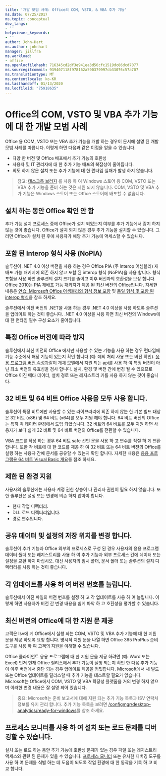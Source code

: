 ```yaml
---
title: '개발 모범 사례: Office의 COM, VSTO, & VBA 추가 기능'
ms.date: 07/25/2017
ms.topic: conceptual
dev_langs:
- ''
helpviewer_keywords:
- ''
author: John-Hart
ms.author: johnhart
manager: jillfra
ms.workload:
- office
ms.openlocfilehash: 716345cd2df3e941ea3d50cfc1519dc86dcd7077
ms.sourcegitcommit: 939407118f978162a590379997cb33076c57a707
ms.translationtype: MT
ms.contentlocale: ko-KR
ms.lasthandoff: 01/13/2020
ms.locfileid: "75918635"
---
```

# <a name="development-best-practices-for-com-vsto-and-vba-add-ins-in-office"></a>Office의 COM, VSTO 및 VBA 추가 기능에 대 한 개발 모범 사례
  Office 용 COM, VSTO 또는 VBA 추가 기능을 개발 하는 경우이 문서에 설명 된 개발 모범 사례를 따릅니다.   이렇게 하면 다음과 같은 이점을 얻을 수 있습니다.

- 다양 한 버전 및 Office 배포에서 추가 기능의 호환성
- 사용자 및 IT 관리자에 대 한 추가 기능 배포의 복잡성이 줄어듭니다.
- 의도 하지 않은 설치 또는 추가 기능에 대 한 런타임 실패가 발생 하지 않습니다.

>참고: [데스크톱 브리지](/windows/uwp/porting/desktop-to-uwp-root) 를 사용 하 여 Windows 스토어 용 COM, VSTO 또는 VBA 추가 기능을 준비 하는 것은 지원 되지 않습니다. COM, VSTO 및 VBA 추가 기능은 Windows 스토어 또는 Office 스토어에 배포할 수 없습니다.

## <a name="do-not-check-for-office-during-installation"></a>설치 하는 동안 Office 확인 안 함
 추가 기능 설치 프로세스 중에 Office가 설치 되었는지 여부를 추가 기능에서 감지 하지 않는 것이 좋습니다. Office가 설치 되지 않은 경우 추가 기능을 설치할 수 있습니다. 그러면 Office가 설치 된 후에 사용자가 해당 추가 기능에 액세스할 수 있습니다.

## <a name="use-embedded-interop-types-nopia"></a>포함 된 Interop 형식 사용 (NoPIA)
솔루션이 .NET 4.0 이상 버전을 사용 하는 경우 Office PIA (주 Interop 어셈블리) 재배포 가능 패키지에 의존 하지 않고 포함 된 interop 형식 (NoPIA)을 사용 합니다. 형식 포함을 사용 하면 솔루션의 설치 크기를 줄이고 이후 버전과의 호환성을 보장 합니다. Office 2010는 PIA 재배포 가능 패키지가 제공 된 최신 버전의 Office입니다. 자세한 내용은 [연습: Microsoft Office 어셈블리의 형식 정보 포함](https://msdn.microsoft.com/library/ee317478.aspx) 및 [동일 형식 및 포함 된 interop 형식](/windows/uwp/porting/desktop-to-uwp-root)을 참조 하세요.

솔루션에서 이전 버전의 .NET을 사용 하는 경우 .NET 4.0 이상을 사용 하도록 솔루션을 업데이트 하는 것이 좋습니다. .NET 4.0 이상을 사용 하면 최신 버전의 Windows에 대 한 런타임 필수 구성 요소가 줄어듭니다.

## <a name="avoid-depending-on-specific-office-versions"></a>특정 Office 버전에 따라 방지
솔루션에서 최신 버전의 Office 에서만 사용할 수 있는 기능을 사용 하는 경우 런타임에 기능 수준에서 해당 기능이 있는지 확인 합니다 (예: 예외 처리 사용 또는 버전 확인). [응용 프로그램 버전 속성과](<xref:Microsoft.Office.Interop.Excel._Application.Version%2A>)같이 개체 모델에서 지원 되는 api를 사용 하 여 특정 버전이 아닌 최소 버전의 유효성을 검사 합니다. 설치, 환경 및 버전 간에 변경 될 수 있으므로 Office 이진 메타 데이터, 설치 경로 또는 레지스트리 키를 사용 하지 않는 것이 좋습니다.

## <a name="enable-both-32-bit-and-64-bit-office-usage"></a>32 비트 및 64 비트 Office 사용을 모두 사용 합니다.
솔루션이 특정 비트에만 사용할 수 있는 라이브러리에 의존 하지 않는 한 기본 빌드 대상은 32 비트 (x86) 및 64 비트 (x64)를 모두 지원 해야 합니다. 64 비트 버전의 Office는 특히 빅 데이터 환경에서 도입 되었습니다. 32 비트와 64 비트를 모두 지원 하면 사용자가 보다 쉽게 32 비트 및 64 비트 버전의 Office를 전환할 수 있습니다.

VBA 코드를 작성 하는 경우 64 비트 safe 선언 문을 사용 하 고 변수를 적절 하 게 변환 합니다. 또한 각 비트에 대 한 코드를 제공 하 여 32 비트 또는 64 비트 버전의 Office를 실행 하는 사용자 간에 문서를 공유할 수 있는지 확인 합니다. 자세한 내용은 [응용 프로그램용 64 비트 Visual Basic 개요](/office/vba/Language/Concepts/Getting-Started/64-bit-visual-basic-for-applications-overview)를 참조 하세요.

## <a name="support-restricted-environments"></a>제한 된 환경 지원
사용자의 솔루션에는 사용자 계정 권한 상승이 나 관리자 권한이 필요 하지 않습니다. 또한 솔루션은 설정 또는 변경에 의존 하지 않아야 합니다.

- 현재 작업 디렉터리.
- DLL 로드 디렉터리입니다.
- 경로 변수입니다.

## <a name="change-the-save-location-of-shared-data-and-settings"></a>공유 데이터 및 설정의 저장 위치를 변경 합니다.
솔루션이 추가 기능과 Office 외부의 프로세스로 구성 된 경우 사용자의 응용 프로그램 데이터 폴더 또는 레지스트리를 사용 하 여 추가 기능과 외부 프로세스 간에 데이터 또는 설정을 교환 하지 마십시오. 대신 사용자의 임시 폴더, 문서 폴더 또는 솔루션의 설치 디렉터리를 사용 하는 것이 좋습니다.

## <a name="increment-the-version-number-with-each-update"></a>각 업데이트를 사용 하 여 버전 번호를 늘립니다.
솔루션에서 이진 파일의 버전 번호를 설정 하 고 각 업데이트를 사용 하 여 늘립니다. 이렇게 하면 사용자가 버전 간 변경 내용을 쉽게 파악 하 고 호환성을 평가할 수 있습니다.

## <a name="provide-support-statements-for-the-latest-versions-of-office"></a>최신 버전의 Office에 대 한 지원 문 제공
고객은 Isv에 게 Office에서 실행 되는 COM, VSTO 및 VBA 추가 기능에 대 한 지원 문을 제공 하도록 요청 합니다. 명시적 지원 문을 나열 하면 Office 365 ProPlus 준비 도구를 사용 하 여 고객의 지원을 이해할 수 있습니다.

Office 클라이언트 응용 프로그램에 대 한 지원 문을 제공 하려면 (예: Word 또는 Excel) 먼저 현재 Office 릴리스에서 추가 기능이 실행 되는지 확인 한 다음 추가 기능이 이후 버전에서 중단 되는 경우 업데이트 제공을 커밋합니다. Microsoft에서 새 빌드 또는 Office 업데이트를 릴리스할 때 추가 기능을 테스트할 필요가 없습니다. Microsoft는 Office에서 COM, VSTO 및 VBA 확장성 플랫폼을 거의 변경 하지 않으며 이러한 변경 내용은 잘 설명 되어 있습니다.

>중요: Microsoft는 준비 보고서에 대해 지원 되는 추가 기능 목록과 ISV 연락처 정보를 유지 관리 합니다. 추가 기능 목록을 보려면 [/configmgr/desktop-analytics/ready-for-windows](/configmgr/desktop-analytics/ready-for-windows)를 참조 하세요.

## <a name="use-process-monitor-to-help-debug-installation-or-loading-issues"></a>프로세스 모니터를 사용 하 여 설치 또는 로드 문제를 디버깅할 수 있습니다.
설치 또는 로드 하는 동안 추가 기능에 호환성 문제가 있는 경우 파일 또는 레지스트리 액세스와 관련 된 문제가 있을 수 있습니다. [프로세스 모니터](/sysinternals/downloads/procmon) 또는 유사한 디버깅 도구를 사용 하 여 문제를 식별 하는 데 도움이 되도록 작업 환경에 대 한 동작을 기록 하 고 비교 합니다.
